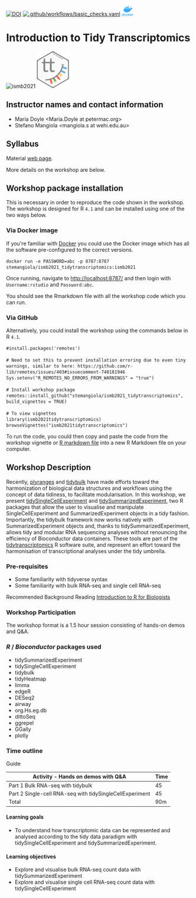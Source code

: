 <!-- badges: start -->
[![DOI](https://zenodo.org/badge/306182457.svg)](https://zenodo.org/badge/latestdoi/306182457)
[![.github/workflows/basic_checks.yaml](https://github.com/tidy-transcriptomics-workshops/ismb2021_tidytranscriptomics/workflows/.github/workflows/basic_checks.yaml/badge.svg)](https://github.com/tidy-transcriptomics-workshops/ismb2021_tidytranscriptomics/actions) [![Docker](https://github.com/Bioconductor/BioC2020/raw/master/docs/images/docker_icon.png)](https://hub.docker.com/repository/docker/stemangiola/ismb2021_tidytranscriptomics) 	
<!-- badges: end -->

# Introduction to Tidy Transcriptomics
<p float="left">
<img height="100" alt="ismb2021" src="https://github.com/Bioconductor/BiocStickers/blob/71e4c2cb323c441daa0f2f9d48d3b8bbb564a3e2/events/ismb2021/ismb2021.png?raw=true"/>
<img height="100" alt="tidybulk" src="https://github.com/Bioconductor/BiocStickers/blob/master/tidybulk/tidybulk.png?raw=true"/>
</p>

## Instructor names and contact information

* Maria Doyle <Maria.Doyle at petermac.org>  
* Stefano Mangiola <mangiola.s at wehi.edu.au>

## Syllabus

Material [web page](https://stemangiola.github.io/ismb2021_tidytranscriptomics/articles/tidytranscriptomics.html).

More details on the workshop are below.

## Workshop package installation 

This is necessary in order to reproduce the code shown in the workshop. The workshop is designed for R `4.1` and can be installed using one of the two ways below.

### Via Docker image

If you're familiar with [Docker](https://docs.docker.com/get-docker/) you could use the Docker image which has all the software pre-configured to the correct versions.

```
docker run -e PASSWORD=abc -p 8787:8787 stemangiola/ismb2021_tidytranscriptomics:ismb2021
```

Once running, navigate to <http://localhost:8787/> and then login with
`Username:rstudio` and `Password:abc`.

You should see the Rmarkdown file with all the workshop code which you can run.

### Via GitHub

Alternatively, you could install the workshop using the commands below in R `4.1`.

```
#install.packages('remotes')

# Need to set this to prevent installation erroring due to even tiny warnings, similar to here: https://github.com/r-lib/remotes/issues/403#issuecomment-748181946
Sys.setenv("R_REMOTES_NO_ERRORS_FROM_WARNINGS" = "true")

# Install workshop package
remotes::install_github("stemangiola/ismb2021_tidytranscriptomics", build_vignettes = TRUE)

# To view vignettes
library(ismb2021tidytranscriptomics)
browseVignettes("ismb2021tidytranscriptomics")
```

To run the code, you could then copy and paste the code from the workshop vignette or [R markdown file](https://raw.githubusercontent.com/stemangiola/ismb2021_tidytranscriptomics/master/vignettes/tidytranscriptomics.Rmd) into a new R Markdown file on your computer.

## Workshop Description

Recently, [plyranges](https://bioconductor.org/packages/release/bioc/html/plyranges.html) and [tidybulk](https://www.bioconductor.org/packages/release/bioc/html/tidybulk.html) have made efforts toward the harmonization of biological data structures and workflows using the concept of data tidiness, to facilitate modularisation. In this workshop, we present [tidySingleCellExperiment](https://stemangiola.github.io/tidySingleCellExperiment/) and [tidySummarizedExperiment](https://stemangiola.github.io/tidySummarizedExperiment/), two R packages that allow the user to visualise and manipulate SingleCellExperiment and SummarizedExperiment objects in a tidy fashion. Importantly, the tidybulk framework now works natively with SummarizedExperiment objects and, thanks to tidySummarizedExperiment, allows tidy and modular RNA sequencing analyses without renouncing the efficiency of Bioconductor data containers. These tools are part of the [tidytranscriptomics](https://github.com/tidy-transcriptomics-workshops/tidytranscriptomics) R software suite, and represent an effort toward the harmonisation of transcriptional analyses under the tidy umbrella.

### Pre-requisites

* Some familiarity with tidyverse syntax
* Some familiarity with bulk RNA-seq and single cell RNA-seq

Recommended Background Reading
[Introduction to R for Biologists](https://melbournebioinformatics.github.io/r-intro-biologists/intro_r_biologists.html)

### Workshop Participation

The workshop format is a 1.5 hour session consisting of hands-on demos and Q&A.

### _R_ / _Bioconductor_ packages used

* tidySummarizedExperiment
* tidySingleCellExperiment
* tidybulk
* tidyHeatmap
* limma
* edgeR
* DESeq2
* airway
* org.Hs.eg.db
* dittoSeq
* ggrepel
* GGally
* plotly


### Time outline

Guide

| Activity - Hands on demos with Q&A                                 | Time |
|--------------------------------------------------------------------|------|
| Part 1 Bulk RNA-seq with tidybulk                                  |  45  |
| Part 2 Single-cell RNA-seq with tidySingleCellExperiment           |  45  |
| Total                                                              |  90m |


#### Learning goals

* To understand how transcriptomic data can be represented and analysed according to the tidy data paradigm with tidySingleCellExperiment and tidySummarizedExperiment.

#### Learning objectives
* Explore and visualise bulk RNA-seq count data with tidySummarizedExperiment
* Explore and visualise single cell RNA-seq  count data with tidySingleCellExperiment
